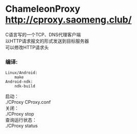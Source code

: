 ChameleonProxy     http://cproxy.saomeng.club/
======  
  
C语言写的一个TCP、DNS代理客户端  
以HTTP请求报文的形式发送到目标服务器  
可以修改HTTP请求头    

### 编译:  
~~~~~
Linux/Android:  
    make
Android-ndk:  
    ndk-build  
~~~~~

启动：  
./CProxy CProxy.conf  
关闭：  
./CProxy stop  
查询运行状态：  
./CProxy status  

